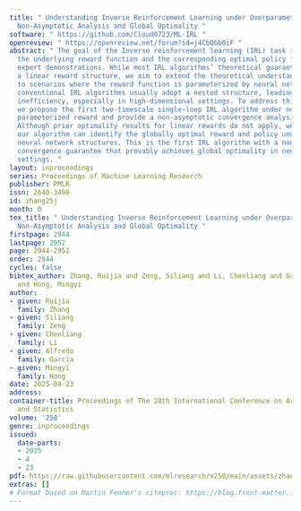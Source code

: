 ```yaml
---
title: " Understanding Inverse Reinforcement Learning under Overparameterization:
  Non-Asymptotic Analysis and Global Optimality "
software: " https://github.com/Cloud0723/ML-IRL "
openreview: " https://openreview.net/forum?id=j4CbQGb0iF "
abstract: " The goal of the Inverse reinforcement learning (IRL) task is to identify
  the underlying reward function and the corresponding optimal policy from a set of
  expert demonstrations. While most IRL algorithms’ theoretical guarantees rely on
  a linear reward structure, we aim to extend the theoretical understanding of IRL
  to scenarios where the reward function is parameterized by neural networks.  Meanwhile,
  conventional IRL algorithms usually adopt a nested structure, leading to computational
  inefficiency, especially in high-dimensional settings. To address this problem,
  we propose the first two-timescale single-loop IRL algorithm under neural network
  parameterized reward and provide a non-asymptotic convergence analysis under overparameterization.
  Although prior optimality results for linear rewards do not apply, we show that
  our algorithm can identify the globally optimal reward and policy under certain
  neural network structures. This is the first IRL algorithm with a non-asymptotic
  convergence guarantee that provably achieves global optimality in neural network
  settings. "
layout: inproceedings
series: Proceedings of Machine Learning Research
publisher: PMLR
issn: 2640-3498
id: zhang25j
month: 0
tex_title: " Understanding Inverse Reinforcement Learning under Overparameterization:
  Non-Asymptotic Analysis and Global Optimality "
firstpage: 2944
lastpage: 2952
page: 2944-2952
order: 2944
cycles: false
bibtex_author: Zhang, Ruijia and Zeng, Siliang and Li, Chenliang and Garcia, Alfredo
  and Hong, Mingyi
author:
- given: Ruijia
  family: Zhang
- given: Siliang
  family: Zeng
- given: Chenliang
  family: Li
- given: Alfredo
  family: Garcia
- given: Mingyi
  family: Hong
date: 2025-04-23
address:
container-title: Proceedings of The 28th International Conference on Artificial Intelligence
  and Statistics
volume: '258'
genre: inproceedings
issued:
  date-parts:
  - 2025
  - 4
  - 23
pdf: https://raw.githubusercontent.com/mlresearch/v258/main/assets/zhang25j/zhang25j.pdf
extras: []
# Format based on Martin Fenner's citeproc: https://blog.front-matter.io/posts/citeproc-yaml-for-bibliographies/
---
```

